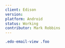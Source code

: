 ```yaml
---
client: Edison
version:
platform: Android
status: Working
contributor: Mark Robbins
---
```


```css
.edo-email-view .foo
```
